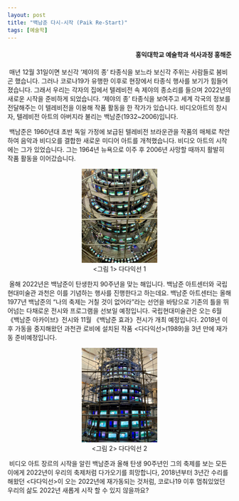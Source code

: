 ```yaml
---
layout: post
title: "백남준 다시-시작 (Paik Re-Start)"
tags: [예술학]
---
```


<h4><div style="text-align:right">홍익대학교 예술학과 석사과정 홍해준</div></h4>

&nbsp;매년 12월 31일이면 보신각 ‘제야의 종’ 타종식을 보느라 보신각 주위는 사람들로 붐비곤 했습니다. 그러나 코로나19가 유행한 이후로 현장에서 타종식 행사를 보기가 힘들어졌습니다. 그래서 우리는 각자의 집에서 텔레비전 속 제야의 종소리를 들으며 2022년의 새로운 시작을 준비하게 되었습니다. ‘제야의 종’ 타종식을 보여주고 세계 각국의 정보를 전달해주는 이 텔레비전을 이용해 작품 활동을 한 작가가 있습니다. 비디오아트의 창시자, 텔레비전 아트의 아버지라 불리는 백남준(1932~2006)입니다.

&nbsp;백남준은 1960년대 초반 독일 가정에 보급된 텔레비전 브라운관을 작품의 매체로 착안하여 음악과 비디오를 결합한 새로운 미디어 아트를 개척했습니다. 비디오 아트의 시작에는 그가 있었습니다. 그는 1964년 뉴욕으로 이주 후 2006년 사망할 때까지 활발히 작품 활동을 이어갔습니다.

<center><figure><img src="https://github.com/mimirep/mimirep.github.io/blob/master/images/202201/%E1%84%83%E1%85%A1%E1%84%83%E1%85%A1%E1%84%8B%E1%85%B5%E1%86%A8%E1%84%89%E1%85%A5%E1%86%AB1.jpg?raw=true" width=40% height=40%><figcaption><그림 1> 다다익선 1</figcaption></figure></center>

&nbsp;올해 2022년은 백남준이 탄생한지 90주년을 맞는 해입니다. 백남준 아트센터와 국립현대미술관 과천은 이를 기념하는 행사를 진행한다고 하는데요. 백남준 아트센터는 올해 1977년 백남준의 “나의 축제는 거칠 것이 없어라”라는 선언을 바탕으로 기존의 틀을 뛰어넘는 다채로운 전시와 프로그램을 선보일 예정입니다. 국립현대미술관은 오는 6월 《백남준 아카이브》전시와 11월 《백남준 효과》전시가 개최 예정입니다. 2018년 이후 가동을 중지해왔던 과천관 로비에 설치된 작품 <다다익선>(1989)을 3년 만에 재가동 준비예정입니다.

<center><figure><img src="https://github.com/mimirep/mimirep.github.io/blob/master/images/202201/%E1%84%83%E1%85%A1%E1%84%83%E1%85%A1%E1%84%8B%E1%85%B5%E1%86%A8%E1%84%89%E1%85%A5%E1%86%AB2.jpg?raw=true" width=40% height=40%><figcaption><그림 2> 다다익선 2</figcaption></figure></center>

&nbsp;비디오 아트 장르의 시작을 알린 백남준과 올해 탄생 90주년인 그의 축제를 보는 모든 이에게 2022년이 우리의 축제처럼 다가오기를 희망합니다, 2018년부터 3년간 수리를 해왔던 <다다익선>이 오는 2022년에 재가동되는 것처럼, 코로나19 이후 멈춰있었던 우리의 삶도 2022년 새롭게 시작 할 수 있지 않을까요?


